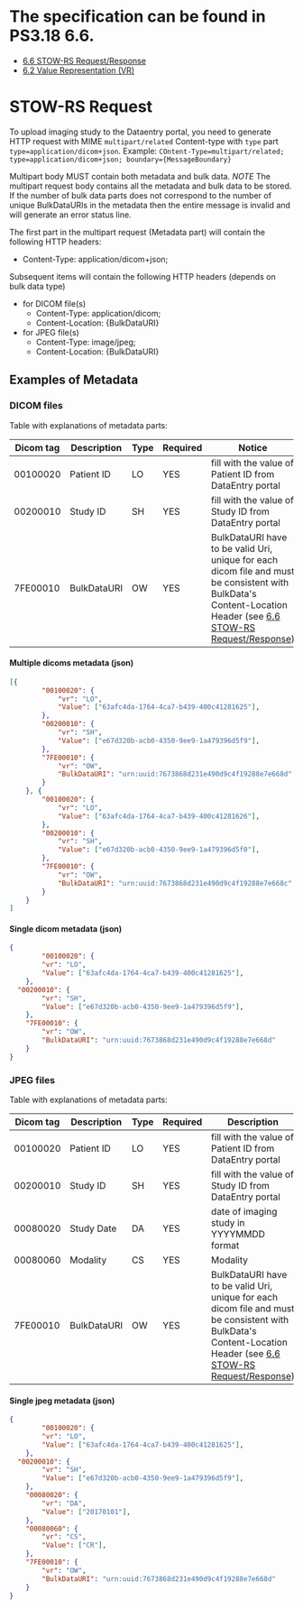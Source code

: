 # The specification can be found in PS3.18 6.6. #
- [6.6 STOW-RS Request/Response](http://dicom.nema.org/dicom/2013/output/chtml/part18/sect_6.6.html)
- [6.2 Value Representation (VR)](http://dicom.nema.org/dicom/2013/output/chtml/part05/sect_6.2.html)

# STOW-RS Request #

To upload imaging study to the Dataentry portal, you need to generate HTTP request with MIME `multipart/related` Content-type with `type` part `type=application/dicom+json`. Example: `COntent-Type=multipart/related; type=application/dicom+json; boundary={MessageBoundary}`

Multipart body MUST contain both metadata and bulk data. *NOTE* The multipart request body contains all the metadata and bulk data to be stored. If the number of bulk data parts does not correspond to the number of unique BulkDataURIs in the metadata then the entire message is invalid and will generate an error status line.

The first part in the multipart request (Metadata part) will contain the following HTTP headers:
  
  - Content-Type: application/dicom+json;
  
Subsequent items will contain the following HTTP headers (depends on bulk data type)
  
  - for DICOM file(s)
    - Content-Type: application/dicom;
    - Content-Location: {BulkDataURI}
  - for JPEG file(s)
    - Content-Type: image/jpeg; 
    - Content-Location: {BulkDataURI}
    
## Examples of Metadata ##

### DICOM files ###

Table with explanations of metadata parts:

| Dicom tag | Description | Type | Required | Notice |
|---|---|---|---|---|
| 00100020 | Patient ID | LO | YES | fill with the value of Patient ID from DataEntry portal |
| 00200010 | Study ID | SH | YES | fill with the value of Study ID from DataEntry portal |
| 7FE00010 | BulkDataURI | OW | YES | BulkDataURI have to be valid Uri, unique for each dicom file and must be consistent with BulkData's Content-Location Header (see [6.6 STOW-RS Request/Response](http://dicom.nema.org/dicom/2013/output/chtml/part18/sect_6.6.html)) |

#### Multiple dicoms metadata (json) ####

```json
[{
		"00100020": {
			"vr": "LO",
			"Value": ["63afc4da-1764-4ca7-b439-400c41281625"],
		},
		"00200010": {
			"vr": "SH",
			"Value": ["e67d320b-acb0-4350-9ee9-1a479396d5f9"],
		},
		"7FE00010": {
			"vr": "OW",
			"BulkDataURI": "urn:uuid:7673868d231e490d9c4f19288e7e668d"
		}
	}, {
		"00100020": {
			"vr": "LO",
			"Value": ["63afc4da-1764-4ca7-b439-400c41281626"],
		},
		"00200010": {
			"vr": "SH",
			"Value": ["e67d320b-acb0-4350-9ee9-1a479396d5f0"],
		},
		"7FE00010": {
			"vr": "OW",
			"BulkDataURI": "urn:uuid:7673868d231e490d9c4f19288e7e668c"
		}
	}
]
```

#### Single dicom metadata (json) ####

```json
{
		"00100020": {
		"vr": "LO",
		"Value": ["63afc4da-1764-4ca7-b439-400c41281625"],
	},
  "00200010": {
		"vr": "SH",
		"Value": ["e67d320b-acb0-4350-9ee9-1a479396d5f9"],
	},
	"7FE00010": {
		"vr": "OW",
		"BulkDataURI": "urn:uuid:7673868d231e490d9c4f19288e7e668d"
	}
}
```

### JPEG files ###

Table with explanations of metadata parts:

| Dicom tag | Description | Type | Required | Description |
|---|---|---|---|---|
| 00100020 | Patient ID | LO | YES | fill with the value of Patient ID from DataEntry portal |
| 00200010 | Study ID | SH | YES | fill with the value of Study ID from DataEntry portal |
| 00080020 | Study Date | DA | YES | date of imaging study in YYYYMMDD format |
| 00080060 | Modality | CS | YES |  Modality |
| 7FE00010 | BulkDataURI | OW | YES | BulkDataURI have to be valid Uri, unique for each dicom file and must be consistent with BulkData's Content-Location Header (see [6.6 STOW-RS Request/Response](http://dicom.nema.org/dicom/2013/output/chtml/part18/sect_6.6.html)) |

#### Single jpeg metadata (json) ####

```json
{
		"00100020": {
		"vr": "LO",
		"Value": ["63afc4da-1764-4ca7-b439-400c41281625"],
	},
  "00200010": {
		"vr": "SH",
		"Value": ["e67d320b-acb0-4350-9ee9-1a479396d5f9"],
	},
	"00080020": {
		"vr": "DA",
		"Value": ["20170101"],
	},
	"00080060": {
		"vr": "CS",
		"Value": ["CR"],
	},
	"7FE00010": {
		"vr": "OW",
		"BulkDataURI": "urn:uuid:7673868d231e490d9c4f19288e7e668d"
	}
}
```
